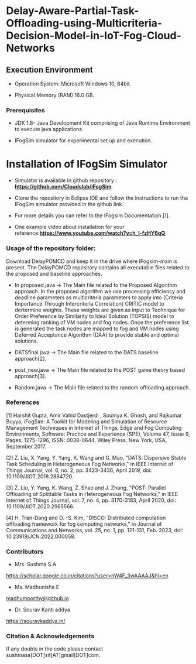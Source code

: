 # Delay-Aware-Partial-Task-Offloading-using-Multicriteria-Decision-Model-in-IoT-Fog-Cloud-Networks

## Execution Environment

- Operation System: Microsoft Windows 10, 64bit.

- Physical Memory (RAM) 16.0 GB.

### Prerequisites

- JDK 1.8- Java Development Kit comprising of Java Runtime Environment to execute java applications.

- IFogSim simulator for experimental set up and execution.

# Installation of IFogSim Simulator 

- Simulator is available in github repository : **https://github.com/Cloudslab/iFogSim**. 

- Clone the repository in Eclipse IDE and follow the instructions to run the IFogSim simulator provided in the github link.

- For more details you can refer to the IFogsim Documentation [1].

- One example video about installation for your reference:**https://www.youtube.com/watch?v=h_I-fzHY6qQ**

### Usage of the repository folder:

Download  DelayPOMCD and keep it in the drive where IFogsim-main is present. The  DelayPOMCD repository contains all executable files related to the proposed and baseline approaches.

- In proposed.java -> The Main file related to the  Proposed Algorithm approach. 
In the proposed algorithm we use processing efficiency and deadline parameters as multicriteria parameters to apply into (Criteria Importance Through Intercriteria Correlation) CRITIC model to dertermine weights. These weights are given as input to Technique for Order Preference by Similarity to Ideal Solution (TOPSIS) model to determing ranking of VM nodes and fog nodes. Once the preference list is generated the task nodes are mapped to fog and VM nodes using Deferred Acceptance Algorithm (DAA) to provide stable and optimal solutions.

- DATSfinal.java -> The Main file related to the  DATS baseline approach[2].

- post_new.java -> The Main file related to the  POST game theory based approach[3].

- Random.java -> The Main file related to the random offloading approach.


### References

[1] Harshit Gupta, Amir Vahid Dastjerdi , Soumya K. Ghosh, and Rajkumar Buyya, iFogSim: A Toolkit for Modeling and Simulation of Resource Management Techniques in Internet of Things, Edge and Fog Computing Environments, Software: Practice and Experience (SPE), Volume 47, Issue 9, Pages: 1275-1296, ISSN: 0038-0644, Wiley Press, New York, USA, September 2017.

[2] Z. Liu, X. Yang, Y. Yang, K. Wang and G. Mao, "DATS: Dispersive Stable Task Scheduling in Heterogeneous Fog Networks," in IEEE Internet of Things Journal, vol. 6, no. 2, pp. 3423-3436, April 2019, doi: 10.1109/JIOT.2018.2884720.

[3] Z. Liu, Y. Yang, K. Wang, Z. Shao and J. Zhang, "POST: Parallel Offloading of Splittable Tasks in Heterogeneous Fog Networks," in IEEE Internet of Things Journal, vol. 7, no. 4, pp. 3170-3183, April 2020, doi: 10.1109/JIOT.2020.2965566.

[4] H. Tran-Dang and D. -S. Kim, "DISCO: Distributed computation offloading framework for fog computing networks," in Journal of Communications and Networks, vol. 25, no. 1, pp. 121-131, Feb. 2023, doi: 10.23919/JCN.2022.000058.

### Contributors

- Mrs. Sushma S A

https://scholar.google.co.in/citations?user=nW4F_3wAAAAJ&hl=en

- Ms. Madhunisha E

madhumoorthy@github.io 

- Dr. Sourav Kanti addya

https://souravkaddya.in/


### Citation & Acknowledgements
If any doubts in the code please contact sushmasa[DOT]sit[AT]gmail[DOT]com.
